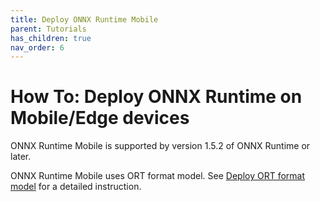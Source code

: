 ```yaml
---
title: Deploy ONNX Runtime Mobile
parent: Tutorials
has_children: true
nav_order: 6
---
```


# How To: Deploy ONNX Runtime on Mobile/Edge devices

ONNX Runtime Mobile is supported by version 1.5.2 of ONNX Runtime or later.

ONNX Runtime Mobile uses ORT format model. See [Deploy ORT format model](../ort-format-model) for a detailed instruction.
